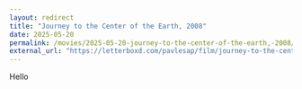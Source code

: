 ```yaml
---
layout: redirect
title: "Journey to the Center of the Earth, 2008"
date: 2025-05-20
permalink: /movies/2025-05-20-journey-to-the-center-of-the-earth,-2008/
external_url: "https://letterboxd.com/pavlesap/film/journey-to-the-center-of-the-earth-2008/"
---
```

Hello
